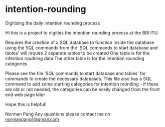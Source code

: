 # intention-rounding
Digitising the daily intention rounding process

Hi this is a project to digities the intention rounding proecss at the BRI ITU.

Requires the creation of a SQL database to function
Inside the database using the SQL commands from the 'SQL commands to start database and tables' will require 2 separate tables to be created
One table is for the intention roudning data
The other table is for the intention rounding categories

Please see the file 'SQL commands to start database and tables' for commands to create the necessary databases. This file also has a SQL command to add some starting categories for intention rounding - if these are old or not needed, the categories can be easily changed from the front end web page later

Hope this is helpful!

Norman Pang
Any questions please contact me on normanpang1@gmail.com
